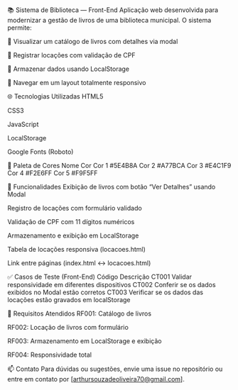 📚 Sistema de Biblioteca — Front-End
Aplicação web desenvolvida para modernizar a gestão de livros de uma biblioteca municipal. O sistema permite:

📖 Visualizar um catálogo de livros com detalhes via modal

📝 Registrar locações com validação de CPF

💾 Armazenar dados usando LocalStorage

📱 Navegar em um layout totalmente responsivo

🌐 Tecnologias Utilizadas
HTML5

CSS3

JavaScript

LocalStorage

Google Fonts (Roboto)

🎨 Paleta de Cores
Nome	Cor
Cor 1	#5E4B8A
Cor 2	#A77BCA
Cor 3	#E4C1F9
Cor 4	#F2E6FF
Cor 5	#F9F5FF

📄 Funcionalidades
 Exibição de livros com botão “Ver Detalhes” usando Modal

 Registro de locações com formulário validado

 Validação de CPF com 11 dígitos numéricos

 Armazenamento e exibição em LocalStorage

 Tabela de locações responsiva (locacoes.html)

 Link entre páginas (index.html ↔ locacoes.html)

✅ Casos de Teste (Front-End)
Código	Descrição
CT001	Validar responsividade em diferentes dispositivos
CT002	Conferir se os dados exibidos no Modal estão corretos
CT003	Verificar se os dados das locações estão gravados em localStorage

📌 Requisitos Atendidos
 RF001: Catálogo de livros

 RF002: Locação de livros com formulário

 RF003: Armazenamento em LocalStorage e exibição

 RF004: Responsividade total

📫 Contato
Para dúvidas ou sugestões, envie uma issue no repositório ou entre em contato por [arthursouzadeoliveira70@gmail.com].